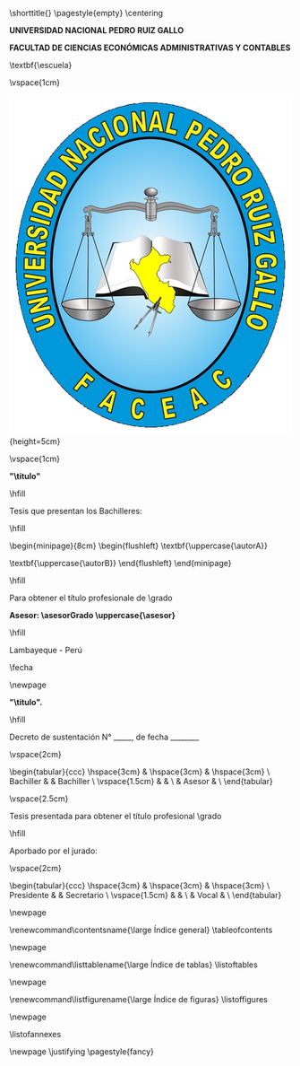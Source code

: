 \shorttitle{}
\pagestyle{empty}
\centering

<!-- PORTADA -->

**UNIVERSIDAD NACIONAL PEDRO RUIZ GALLO**

**FACULTAD DE CIENCIAS ECONÓMICAS ADMINISTRATIVAS Y CONTABLES**

\textbf{\escuela}

\vspace{1cm}

![](format/escudo.png){height=5cm}

\vspace{1cm}

**"\titulo"**

\hfill

Tesis que presentan los Bachilleres:

\hfill

\begin{minipage}{8cm}
\begin{flushleft}
\textbf{\uppercase{\autorA}}

\textbf{\uppercase{\autorB}}
\end{flushleft}
\end{minipage}

\hfill

Para obtener el título profesionale de \grado

**Asesor: \asesorGrado \uppercase{\asesor}**

\hfill

Lambayeque - Perú

\fecha

\newpage

<!-- FIRMAS -->

**"\titulo".**

\hfill

Decreto de sustentación N° _____, de fecha ________

\vspace{2cm}

\begin{tabular}{ccc}
\hspace{3cm} & \hspace{3cm} & \hspace{3cm} \\
Bachiller & & Bachiller \\
\vspace{1.5cm} & & \\
& Asesor & \\
\end{tabular}

\vspace{2.5cm}

Tesis presentada para obtener el título profesional \grado

\hfill

Aporbado por el jurado:

\vspace{2cm}

\begin{tabular}{ccc}
\hspace{3cm} & \hspace{3cm} & \hspace{3cm} \\
Presidente & & Secretario \\
\vspace{1.5cm} & & \\
& Vocal & \\
\end{tabular}

\newpage

<!-- ÍNDICE GENERAL -->

\renewcommand\contentsname{\large Índice general}
\tableofcontents

\newpage

<!-- ÍNDICE DE TABLAS -->

\renewcommand\listtablename{\large Índice de tablas}
\listoftables

\newpage

<!-- ÍNDICE DE FIGURAS -->

\renewcommand\listfigurename{\large Índice de figuras}
\listoffigures

\newpage

<!-- ÍNDICE DE ANEXOS -->

\listofannexes

\newpage
\justifying
\pagestyle{fancy}

